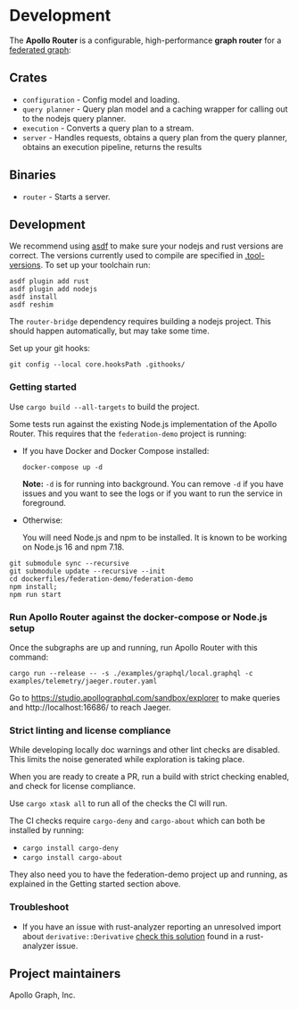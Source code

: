 # Development

The **Apollo Router** is a configurable, high-performance **graph router** for a [federated graph](https://www.apollographql.com/docs/federation/):

## Crates

 *   `configuration` - Config model and loading.
 *   `query planner` - Query plan model and a caching wrapper for calling out to the nodejs query planner.
 *   `execution` - Converts a query plan to a stream.
 *   `server` - Handles requests,
     obtains a query plan from the query planner,
     obtains an execution pipeline,
     returns the results

## Binaries

 *   `router` - Starts a server.

## Development

We recommend using [asdf](https://github.com/asdf-vm/asdf) to make sure your
nodejs and rust versions are correct.  The versions currently used to compile
are specified in [.tool-versions](.tool-versions). To set up your toolchain
run:

```shell
asdf plugin add rust
asdf plugin add nodejs
asdf install
asdf reshim
```

The `router-bridge` dependency requires building a nodejs project. This should
happen automatically, but may take some time.

Set up your git hooks:

```shell
git config --local core.hooksPath .githooks/
```

### Getting started

Use `cargo build --all-targets` to build the project.

Some tests run against the existing Node.js implementation of the Apollo Router. This
requires that the `federation-demo` project is running:

 *  If you have Docker and Docker Compose installed:

    ```
    docker-compose up -d
    ```

    **Note:** `-d` is for running into background. You can remove `-d` if you
    have issues and you want to see the logs or if you want to run the service
    in foreground.

 *  Otherwise:

    You will need Node.js and npm to be installed. It is known to be working on
    Node.js 16 and npm 7.18.

  ```shell
  git submodule sync --recursive
  git submodule update --recursive --init
  cd dockerfiles/federation-demo/federation-demo
  npm install;
  npm run start
  ```

### Run Apollo Router against the docker-compose or Node.js setup

Once the subgraphs are up and running, run Apollo Router with this command:

```shell
cargo run --release -- -s ./examples/graphql/local.graphql -c examples/telemetry/jaeger.router.yaml
```

Go to https://studio.apollographql.com/sandbox/explorer to make queries and
http://localhost:16686/ to reach Jaeger.

### Strict linting and license compliance

While developing locally doc warnings and other lint checks are disabled.
This limits the noise generated while exploration is taking place.

When you are ready to create a PR, run a build with strict checking enabled,
and check for license compliance.

Use `cargo xtask all` to run all of the checks the CI will run.

The CI checks require `cargo-deny` and `cargo-about` which can both be installed by running:
- `cargo install cargo-deny`
- `cargo install cargo-about`

They also need you to have the federation-demo project up and running,
as explained in the Getting started section above.

### Troubleshoot

+ If you have an issue with rust-analyzer reporting an unresolved import about `derivative::Derivative` [check this solution](https://github.com/rust-analyzer/rust-analyzer/issues/7459#issuecomment-876796459) found in a rust-analyzer issue.

## Project maintainers

Apollo Graph, Inc.
